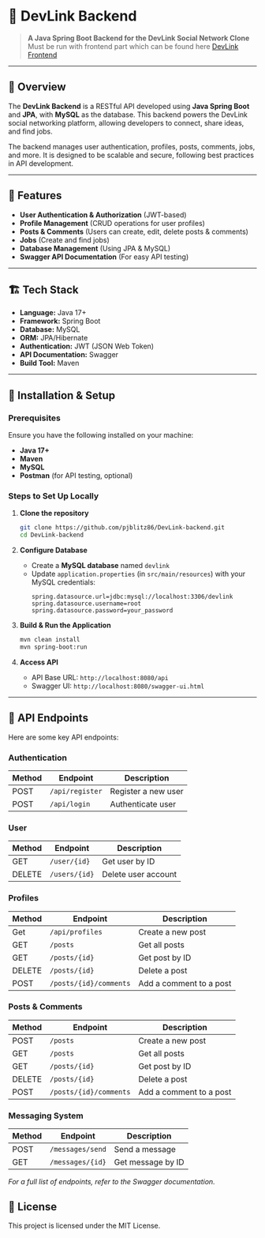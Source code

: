 # 📌 DevLink Backend
> **A Java Spring Boot Backend for the DevLink Social Network Clone**  
> Must be run with frontend part which can be found here [DevLink Frontend](https://github.com/pjblitz86/DevLink-frontend)

---

## 📖 Overview
The **DevLink Backend** is a RESTful API developed using **Java Spring Boot** and **JPA**, with **MySQL** as the database. This backend powers the DevLink social networking platform, allowing developers to connect, share ideas, and find jobs.

The backend manages user authentication, profiles, posts, comments, jobs, and more. It is designed to be scalable and secure, following best practices in API development.

---

## 🚀 Features
- **User Authentication & Authorization** (JWT-based)
- **Profile Management** (CRUD operations for user profiles)
- **Posts & Comments** (Users can create, edit, delete posts & comments)
- **Jobs** (Create and find jobs)
- **Database Management** (Using JPA & MySQL)
- **Swagger API Documentation** (For easy API testing)

---

## 🏗 Tech Stack
- **Language:** Java 17+
- **Framework:** Spring Boot
- **Database:** MySQL
- **ORM:** JPA/Hibernate
- **Authentication:** JWT (JSON Web Token)
- **API Documentation:** Swagger
- **Build Tool:** Maven

---

## 🔧 Installation & Setup

### **Prerequisites**
Ensure you have the following installed on your machine:
- **Java 17+**
- **Maven**
- **MySQL**
- **Postman** (for API testing, optional)

### **Steps to Set Up Locally**
1. **Clone the repository**
   ```sh
   git clone https://github.com/pjblitz86/DevLink-backend.git
   cd DevLink-backend
   ```

2. **Configure Database**
   - Create a **MySQL database** named `devlink`
   - Update `application.properties` (in `src/main/resources`) with your MySQL credentials:
     ```properties
     spring.datasource.url=jdbc:mysql://localhost:3306/devlink
     spring.datasource.username=root
     spring.datasource.password=your_password
     ```

3. **Build & Run the Application**
   ```sh
   mvn clean install
   mvn spring-boot:run
   ```

4. **Access API**
   - API Base URL: `http://localhost:8080/api`
   - Swagger UI: `http://localhost:8080/swagger-ui.html`

---

## 📌 API Endpoints
Here are some key API endpoints:

### **Authentication**
| Method | Endpoint           | Description          |
|--------|--------------------|----------------------|
| POST   | `/api/register`     | Register a new user  |
| POST   | `/api/login`        | Authenticate user    |

### **User**
| Method | Endpoint         | Description           |
|--------|-----------------|-----------------------|
| GET    | `/user/{id}`   | Get user by ID       |
| DELETE | `/users/{id}`   | Delete user account  |

### **Profiles**
| Method | Endpoint          | Description           |
|--------|------------------|-----------------------|
| Get   | `/api/profiles`     | Create a new post     |
| GET    | `/posts`        | Get all posts         |
| GET    | `/posts/{id}`   | Get post by ID        |
| DELETE | `/posts/{id}`   | Delete a post         |
| POST   | `/posts/{id}/comments` | Add a comment to a post |

### **Posts & Comments**
| Method | Endpoint          | Description           |
|--------|------------------|-----------------------|
| POST   | `/posts`        | Create a new post     |
| GET    | `/posts`        | Get all posts         |
| GET    | `/posts/{id}`   | Get post by ID        |
| DELETE | `/posts/{id}`   | Delete a post         |
| POST   | `/posts/{id}/comments` | Add a comment to a post |

### **Messaging System**
| Method | Endpoint         | Description           |
|--------|-----------------|-----------------------|
| POST   | `/messages/send` | Send a message       |
| GET    | `/messages/{id}` | Get message by ID    |

_For a full list of endpoints, refer to the Swagger documentation._


## 📝 License
This project is licensed under the MIT License.
